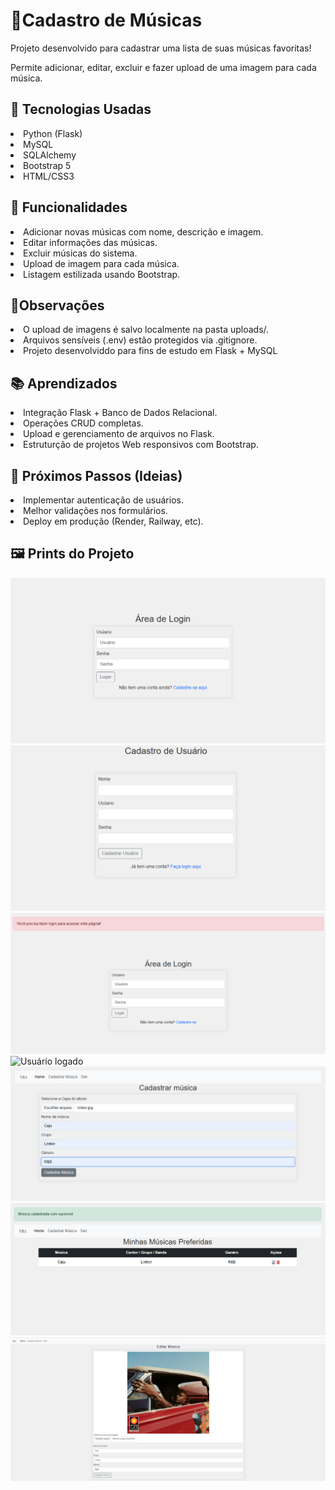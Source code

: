 <h1>🎵Cadastro de Músicas</h1>
<p>Projeto desenvolvido para cadastrar uma lista de suas músicas favoritas!</p>
<p>Permite adicionar, editar, excluir e fazer upload de uma imagem para cada música.</p>

<h2>🚀 Tecnologias Usadas</h2>

<li>Python (Flask)</li>
<li>MySQL</li>
<li>SQLAlchemy</li>
<li>Bootstrap 5</li>
<li>HTML/CSS3</li>

<h2>🎯 Funcionalidades</h2>

<li>Adicionar novas músicas com nome, descrição e imagem.</li>
<li>Editar informações das músicas.</li>
<li>Excluir músicas do sistema.</li>
<li>Upload de imagem para cada música.</li>
<li>Listagem estilizada usando Bootstrap.</li>

<h2>📌Observações</h2>
<li>O upload de imagens é salvo localmente na pasta uploads/.</li>
<li>Arquivos sensíveis (.env) estão protegidos via .gitignore.</li>
<li>Projeto desenvolviddo para fins de estudo em Flask + MySQL</li>

<h2>📚 Aprendizados</h2>
<li>Integração Flask +  Banco de Dados Relacional.</li>
<li>Operações CRUD completas.</li>
<li>Upload e gerenciamento de arquivos no Flask.</li>
<li>Estruturção de projetos Web responsivos com Bootstrap.</li>

<h2>🧠 Próximos Passos (Ideias)</h2>
<li>Implementar autenticação de usuários.</li>
<li>Melhor validações nos formulários.</li>
<li>Deploy em produção (Render, Railway, etc).</li>

<h2>🖼️ Prints do Projeto</h2>

![Tela Inicial](screenshots/Tela-login.png)
![Cadastro de Música](screenshots/Tela-cadastrar.png)
![Usuário não logado](screenshots/Usuário-não-logado.png)
![Usuário logado](screenshots/Usuário-logado-com-sucesso.png)
![Área Cadastro](screenshots/area-cadastro.png)
![Música cadastrada](screenshots/musica-cadastrada.png)
![Edição de Música](screenshots/parte-edicao.png)
